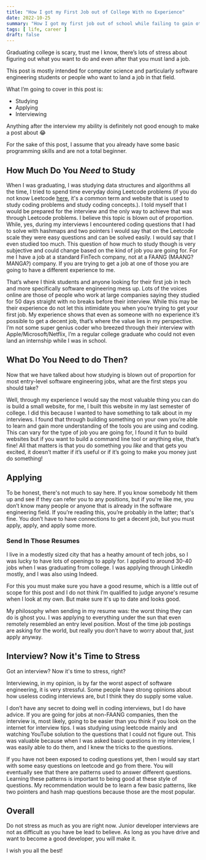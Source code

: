 ```yaml
---
title: "How I got my First Job out of College With no Experience"
date: 2022-10-25
summary: "How I got my first job out of school while failing to gain other professional experience through internships"
tags: [ life, career ]
draft: false
---
```


Graduating college is scary, trust me I know, there’s lots of stress about figuring out what you want to do and even
after that you must land a job.

This post is mostly intended for computer science and particularly software engineering students or people
who want to land a job in that field.

What I’m going to cover in this post is:

- Studying
- Applying
- Interviewing

Anything after the interview my ability is definitely not good enough to make a post about 😂

For the sake of this post, I assume that you already have some basic programming skills and are not a total beginner.

## How Much Do You _Need_ to Study

When I was graduating, I was studying data structures and algorithms all the time, I tried to spend
time everyday doing Leetcode problems (if you do not know Leetcode [here](https://leetcode.com/), it's a common term and
website that is used to study coding problems and study coding concepts.). I told myself that I would be prepared for
the interview and the only way to achieve that was through Leetcode problems. I believe this topic is blown out of
proportion. While, yes, during my interviews I encountered coding questions that I had to solve with hashmaps and two
pointers I would say that on the Leetcode scale they were easy questions and can be solved easily. I would say that I
even studied too much. This question of how much to study though is very subjective and could change based on the kind
of job you are going for. For me I have a job at a standard FinTech company, not at a FAANG
(MAANG? MANGA?) company. If you are trying to get a job at one of those you are going to have a different experience to
me.

That’s where I think students and anyone looking for their first job in tech and more specifically software engineering
mess up. Lots of the voices online are those of people who work at large companies saying they studied for 50 days
straight with no breaks before their interview. While this may be their experience do not let this intimidate you when
you’re trying to get your first job. My experience shows that even as someone with no experience it’s possible to get a
decent job, that’s where the value lies in my perspective. I’m not some super genius coder who breezed through their
interview with Apple/Microsoft/Netflix, I’m a regular college graduate who could not even land an internship while I was
in school.

## What Do You Need to do Then?

Now that we have talked about how studying is blown out of proportion for most entry-level software engineering jobs,
what are the first steps you should take?

Well, through my experience I would say the most valuable thing you can do is build a small website, for me, I built
this website in my last semester of college. I did this because I wanted to have something to talk about in my
interviews. I found that through building something on your own you’re able to learn and gain more understanding of the
tools you are using and coding. This can vary for the type of job you are going for, I found it fun to build websites
but if you want to build a command line tool or anything else, that’s fine! All that matters is that you do something
you _like_ and that gets you excited, it doesn’t matter if it’s useful or if it’s going to make you money just do
something!

## Applying

To be honest, there's not much to say here. If you know somebody hit them up and see if they can refer you to any
positions, but if you're like me, you don’t know many people or anyone that is already in the software engineering
field. If you’re reading this, you’re probably in the latter; that's fine. You don’t have to have connections to get a
decent job, but you must apply, apply, and apply some more.

### Send In Those Resumes

I live in a modestly sized city that has a heathy amount of tech jobs, so I was lucky to have lots of openings to apply
for. I applied to around 30-40 jobs when I was graduating from college. I was applying through LinkedIn mostly, and I
was also using Indeed.

For this you must make sure you have a good resume, which is a little out of scope for this post and I do not think I’m
qualified to judge anyone's resume when I look at my own. But make sure it's up to date and looks good.

My philosophy when sending in my resume was: the worst thing they can do is ghost you. I was applying to everything
under the sun that even remotely resembled an entry level position. Most of the time job postings are asking for the
world, but really you don’t have to worry about that, just apply anyway.

## Interview? Now it's Time to Stress

Got an interview? Now it's time to stress, right?

Interviewing, in my opinion, is by far the worst aspect of software engineering, it is very stressful. Some people have
strong opinions about how useless coding interviews are, but I think they do supply some value.

I don’t have any secret to doing well in coding interviews, but I do have advice. If you are going for jobs at non-FAANG
companies, then the interview is, most likely, going to be easier than you think if you look on the internet for
interview tips. I was studying using leetcode mainly and watching YouTube solution to the questions that I could not
figure out. This was valuable because when I was asked basic questions in my interview, I was easily able to do them,
and I knew the tricks to the questions.

If you have not been exposed to coding questions yet, then I would say start with some easy questions on leetcode and go
from there. You will eventually see that there are patterns used to answer different questions. Learning these patterns
is important to being good at these style of questions. My recommendation would be to learn a few basic patterns, like
two pointers and hash map questions because those are the most popular.

## Overall

Do not stress as much as you are right now. Junior developer interviews are not as difficult as you have be lead to
believe. As long as you have drive and want to become a good developer, you will make it.

I wish you all the best!